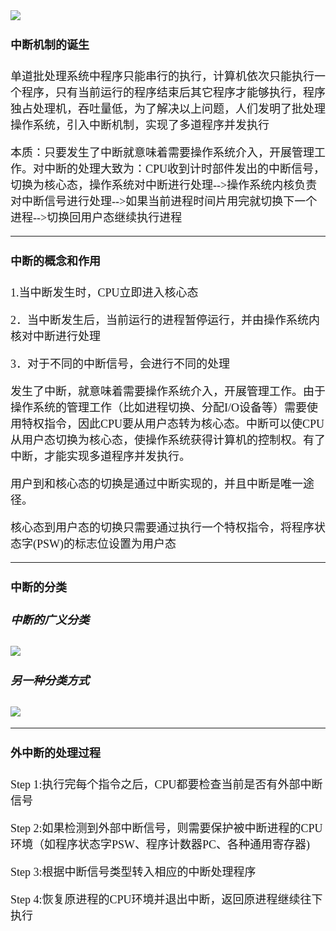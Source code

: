 <font size = 4 face = "黑体">


<img src="https://img-blog.csdnimg.cn/20201220163010507.png"/>

#### 中断机制的诞生

单道批处理系统中程序只能串行的执行，计算机依次只能执行一个程序，只有当前运行的程序结束后其它程序才能够执行，程序独占处理机，吞吐量低，为了解决以上问题，人们发明了批处理操作系统，引入中断机制，实现了多道程序并发执行

本质：只要发生了中断就意味着需要操作系统介入，开展管理工作。对中断的处理大致为：CPU收到计时部件发出的中断信号，切换为核心态，操作系统对中断进行处理-->操作系统内核负责对中断信号进行处理-->如果当前进程时间片用完就切换下一个进程-->切换回用户态继续执行进程


---

#### 中断的概念和作用


1.当中断发生时，CPU立即进入核心态

2．当中断发生后，当前运行的进程暂停运行，并由操作系统内核对中断进行处理

3．对于不同的中断信号，会进行不同的处理

发生了中断，就意味着需要操作系统介入，开展管理工作。由于操作系统的管理工作（比如进程切换、分配I/O设备等）需要使用特权指令，因此CPU要从用户态转为核心态。中断可以使CPU从用户态切换为核心态，使操作系统获得计算机的控制权。有了中断，才能实现多道程序并发执行。

用户到和核心态的切换是通过中断实现的，并且中断是唯一途径。


核心态到用户态的切换只需要通过执行一个特权指令，将程序状态字(PSW)的标志位设置为用户态


---

#### 中断的分类

##### 中断的广义分类

<img src="https://img-blog.csdnimg.cn/20201220162215176.png"/>

##### 另一种分类方式

<img src="https://img-blog.csdnimg.cn/20201220162710395.png"/>

---

#### 外中断的处理过程

Step 1:执行完每个指令之后，CPU都要检查当前是否有外部中断信号

Step 2:如果检测到外部中断信号，则需要保护被中断进程的CPU环境（如程序状态字PSW、程序计数器PC、各种通用寄存器)

Step 3:根据中断信号类型转入相应的中断处理程序

Step 4:恢复原进程的CPU环境并退出中断，返回原进程继续往下执行


</font>